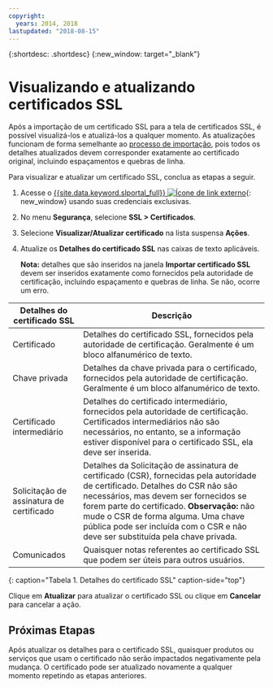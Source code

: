 ```yaml
---
copyright:
  years: 2014, 2018
lastupdated: "2018-08-15"
---
```


{:shortdesc: .shortdesc}
{:new_window: target="_blank"}

# Visualizando e atualizando certificados SSL

Após a importação de um certificado SSL para a tela de certificados SSL, é possível visualizá-los e atualizá-los a
qualquer momento. As atualizações funcionam de forma semelhante ao [processo de importação](import-ssl-certificate.html), pois todos os detalhes atualizados devem corresponder exatamente ao certificado original, incluindo espaçamentos e quebras de linha.

Para visualizar e atualizar um certificado SSL, conclua as etapas a seguir.

1. Acesse o [{{site.data.keyword.slportal_full}} ![Ícone de link externo](../../icons/launch-glyph.svg "Ícone de link externo")](https://control.softlayer.com/){: new_window} usando suas credenciais exclusivas.
2. No menu **Segurança**, selecione **SSL > Certificados**.
2. Selecione **Visualizar/Atualizar certificado** na lista suspensa **Ações**.
3. Atualize os **Detalhes do certificado SSL** nas caixas de texto aplicáveis.

   **Nota:** detalhes que são inseridos na janela **Importar certificado SSL** devem ser
inseridos exatamente como fornecidos pela autoridade de certificação, incluindo espaçamento e quebras de linha. Se não, ocorre um erro.

| Detalhes do certificado SSL     | Descrição |
| --------------------------- | ----------- |
|Certificado                  | Detalhes do certificado SSL, fornecidos pela autoridade de certificação. Geralmente é um bloco alfanumérico de texto.|
|Chave privada                  | Detalhes da chave privada para o certificado, fornecidos pela autoridade de certificação. Geralmente é um bloco alfanumérico de texto.|
|Certificado intermediário     | Detalhes do certificado intermediário, fornecidos pela autoridade de certificação. Certificados intermediários não são necessários, no entanto, se a informação estiver disponível para o certificado SSL, ela deve ser inserida.|
|Solicitação de assinatura de certificado  | Detalhes da Solicitação de assinatura de certificado (CSR), fornecidas pela autoridade de certificado. Detalhes do CSR não são necessários, mas devem ser fornecidos se forem parte do certificado. **Observação:** não mude o CSR de forma alguma. Uma chave pública pode ser incluída com o CSR e não deve ser substituída pela chave privada.|
|Comunicados                        | Quaisquer notas referentes ao certificado SSL que podem ser úteis para outros usuários.|
{: caption="Tabela 1. Detalhes do certificado SSL" caption-side="top"}

Clique em **Atualizar** para atualizar o certificado SSL ou clique em **Cancelar** para cancelar a ação.

## Próximas Etapas

Após atualizar os detalhes para o certificado SSL, quaisquer produtos ou serviços que usam o certificado não serão impactados negativamente pela mudança. O certificado pode ser atualizado novamente a qualquer momento repetindo as etapas anteriores.

